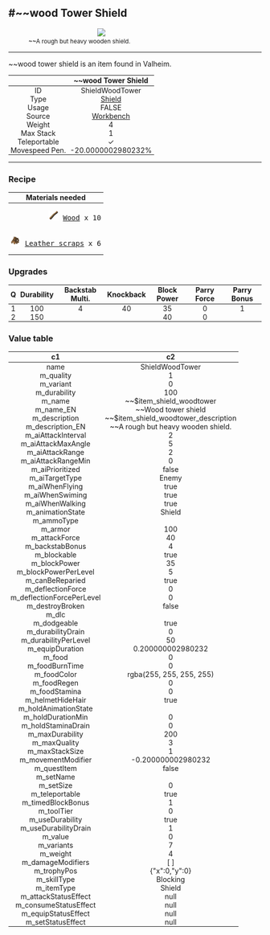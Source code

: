 <meta property="og:title" content="~~wood Tower Shield - MoreValheim" /><meta property="og:type" content="website" /><meta property="og:image" content="/assets/~~wood_tower_shield.png" /><meta property="og:description" content="~~wood Tower Shield is an item found in Valheim." /><meta name="theme-color" content="#546D78"><meta name="twitter:card" content="summary_large_image">
#~~wood Tower Shield
-------------
<style>img {width:20px;}.tb {width:150px;display: block;margin-left: auto;margin-right: auto;}</style>

<style>.md-typeset table:not([class]) th:not([align]) {min-width:unset!important;}</style>
<style>td{padding:0em 0.3em!important;text-align:center!important;border-left:.05rem solid var(--md-default-fg-color--lightest)}</style>

<style>th{padding:0.1em 0.3em!important;text-align:center!important;font-weight:bold}</style>

<style>pre{text-align:right!important}</style>
<style>table tr td:first-child {border-left: 0;};</style>

<figure><img src="/assets/~~wood_tower_shield.png" class="tb" /><figcaption><small>~~A rough but heavy wooden shield.</small></figcaption></figure>

-------------

~~wood tower shield is an item found in Valheim.

|        | ~~wood Tower Shield              |
| ----------- | ------------------------------------ |
| ID |ShieldWoodTower
| Type | [Shield](../../types/shield)
| Usage | FALSE<br>
| Source | [Workbench](../../object/workbench)
| Weight | 4 |
| Max Stack | 1 |
| Teleportable | ✓
| Movespeed Pen. | -20.0000002980232%


-------------

### Recipe

| Materials needed |
| - |
| <pre>[![Wood](/assets/wood.png)](../../item/wood) [Wood](../wood) x 10</pre> |
| <pre>[![Leather scraps](/assets/leather_scraps.png)](../../item/leather_scraps) [Leather scraps](../leather_scraps) x 6</pre> |

### Upgrades
| Q | Durability | Backstab Multi. | Knockback | Block Power | Parry Force | Parry Bonus
| - | - | - | - | - | - | - 
1 | 100 | 4 | 40 | 35 | 0 | 1 | 
 | 2 | 150 |  |  | 40 | 0 |  | 


### Value table
|c1|c2|
|----|----|
|name|ShieldWoodTower|
|m_quality|1|
|m_variant|0|
|m_durability|100|
|m_name|~~$item_shield_woodtower|
|m_name_EN|~~Wood tower shield|
|m_description|~~$item_shield_woodtower_description|
|m_description_EN|~~A rough but heavy wooden shield.|
|m_aiAttackInterval|2|
|m_aiAttackMaxAngle|5|
|m_aiAttackRange|2|
|m_aiAttackRangeMin|0|
|m_aiPrioritized|false|
|m_aiTargetType|Enemy|
|m_aiWhenFlying|true|
|m_aiWhenSwiming|true|
|m_aiWhenWalking|true|
|m_animationState|Shield|
|m_ammoType||
|m_armor|100|
|m_attackForce|40|
|m_backstabBonus|4|
|m_blockable|true|
|m_blockPower|35|
|m_blockPowerPerLevel|5|
|m_canBeReparied|true|
|m_deflectionForce|0|
|m_deflectionForcePerLevel|0|
|m_destroyBroken|false|
|m_dlc||
|m_dodgeable|true|
|m_durabilityDrain|0|
|m_durabilityPerLevel|50|
|m_equipDuration|0.200000002980232|
|m_food|0|
|m_foodBurnTime|0|
|m_foodColor|rgba(255, 255, 255, 255)|
|m_foodRegen|0|
|m_foodStamina|0|
|m_helmetHideHair|true|
|m_holdAnimationState||
|m_holdDurationMin|0|
|m_holdStaminaDrain|0|
|m_maxDurability|200|
|m_maxQuality|3|
|m_maxStackSize|1|
|m_movementModifier|-0.200000002980232|
|m_questItem|false|
|m_setName||
|m_setSize|0|
|m_teleportable|true|
|m_timedBlockBonus|1|
|m_toolTier|0|
|m_useDurability|true|
|m_useDurabilityDrain|1|
|m_value|0|
|m_variants|7|
|m_weight|4|
|m_damageModifiers|[  ]|
|m_trophyPos|{"x":0,"y":0}|
|m_skillType|Blocking|
|m_itemType|Shield|
|m_attackStatusEffect|null|
|m_consumeStatusEffect|null|
|m_equipStatusEffect|null|
|m_setStatusEffect|null|
